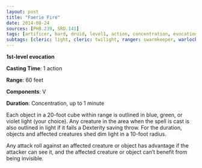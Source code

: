 ```yaml
---
layout: post
title: "Faerie Fire"
date: 2014-08-24
sources: [PHB.239, SRD.141]
tags: [artificer, bard, druid, level1, action, concentration, evocation]
subtags: [cleric: light, cleric: twilight, ranger: swarmkeeper, warlock: fey]
---
```


**1st-level evocation**

**Casting Time**: 1 action

**Range**: 60 feet

**Components**: V

**Duration**: Concentration, up to 1 minute

Each object in a 20-foot cube within range is outlined in blue, green, or violet light (your choice). Any creature in the area when the spell is cast is also outlined in light if it fails a Dexterity saving throw. For the duration, objects and affected creatures shed dim light in a 10-foot radius.

Any attack roll against an affected creature or object has advantage if the attacker can see it, and the affected creature or object can’t benefit from being invisible.

